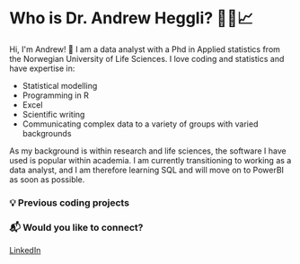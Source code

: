 # Who is Dr. Andrew Heggli? 👨‍🔬📈

Hi, I'm Andrew! 👋 I am a data analyst with a Phd in Applied statistics from the Norwegian University of Life Sciences. I love coding and statistics and have expertise in: 

- Statistical modelling
- Programming in R
- Excel
- Scientific writing
- Communicating complex data to a variety of groups with varied backgrounds

As my background is within research and life sciences, the software I have used is popular within academia. I am currently transitioning to working as a data analyst, and I am therefore learning SQL and will move on to PowerBI as soon as possible. 

### 💡 Previous coding projects

### 📬 Would you like to connect? 

[LinkedIn](https://www.linkedin.com/in/andrew-heggli/)
